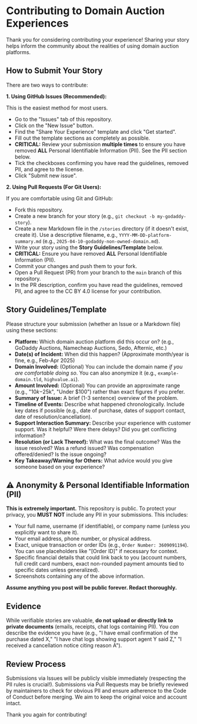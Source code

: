 # Contributing to Domain Auction Experiences

Thank you for considering contributing your experience! Sharing your story helps inform the community about the realities of using domain auction platforms.

## How to Submit Your Story

There are two ways to contribute:

**1. Using GitHub Issues (Recommended):**

This is the easiest method for most users.

* Go to the "Issues" tab of this repository.
* Click on the "New Issue" button.
* Find the "Share Your Experience" template and click "Get started".
* Fill out the template sections as completely as possible.
* **CRITICAL:** Review your submission **multiple times** to ensure you have removed **ALL** Personal Identifiable Information (PII). See the PII section below.
* Tick the checkboxes confirming you have read the guidelines, removed PII, and agree to the license.
* Click "Submit new issue".

**2. Using Pull Requests (For Git Users):**

If you are comfortable using Git and GitHub:

* Fork this repository.
* Create a new branch for your story (e.g., `git checkout -b my-godaddy-story`).
* Create a new Markdown file in the `/stories` directory (if it doesn't exist, create it). Use a descriptive filename, e.g., `YYYY-MM-DD-platform-summary.md` (e.g., `2025-04-10-godaddy-non-owned-domain.md`).
* Write your story using the **Story Guidelines/Template** below.
* **CRITICAL:** Ensure you have removed **ALL** Personal Identifiable Information (PII).
* Commit your changes and push them to your fork.
* Open a Pull Request (PR) from your branch to the `main` branch of this repository.
* In the PR description, confirm you have read the guidelines, removed PII, and agree to the CC BY 4.0 license for your contribution.

## Story Guidelines/Template

Please structure your submission (whether an Issue or a Markdown file) using these sections:

* **Platform:** Which domain auction platform did this occur on? (e.g., GoDaddy Auctions, Namecheap Auctions, Sedo, Afternic, etc.)
* **Date(s) of Incident:** When did this happen? (Approximate month/year is fine, e.g., Feb-Apr 2025)
* **Domain Involved:** (Optional) You can include the domain name *if you are comfortable doing so*. You can also anonymize it (e.g., `example-domain.tld`, `highvalue.ai`).
* **Amount Involved:** (Optional) You can provide an approximate range (e.g., "$10k-$25k", "Under $100") rather than exact figures if you prefer.
* **Summary of Issue:** A brief (1-3 sentence) overview of the problem.
* **Timeline of Events:** Describe what happened chronologically. Include key dates if possible (e.g., date of purchase, dates of support contact, date of resolution/cancellation).
* **Support Interaction Summary:** Describe your experience with customer support. Was it helpful? Were there delays? Did you get conflicting information?
* **Resolution (or Lack Thereof):** What was the final outcome? Was the issue resolved? Was a refund issued? Was compensation offered/denied? Is the issue ongoing?
* **Key Takeaway/Warning for Others:** What advice would you give someone based on your experience?

## ⚠️ Anonymity & Personal Identifiable Information (PII)

**This is extremely important.** This repository is public. To protect your privacy, you **MUST NOT** include any PII in your submissions. This includes:

* Your full name, username (if identifiable), or company name (unless you explicitly want to share it).
* Your email address, phone number, or physical address.
* Exact, unique transaction or order IDs (e.g., `Order Number: 3609091194`). You can use placeholders like "[Order ID]" if necessary for context.
* Specific financial details that could link back to you (account numbers, full credit card numbers, exact non-rounded payment amounts tied to specific dates unless generalized).
* Screenshots containing any of the above information.

**Assume anything you post will be public forever. Redact thoroughly.**

## Evidence

While verifiable stories are valuable, **do not upload or directly link to private documents** (emails, receipts, chat logs containing PII). You *can* describe the evidence you have (e.g., "I have email confirmation of the purchase dated X," "I have chat logs showing support agent Y said Z," "I received a cancellation notice citing reason A").

## Review Process

Submissions via Issues will be publicly visible immediately (respecting the PII rules is crucial!). Submissions via Pull Requests may be briefly reviewed by maintainers to check for obvious PII and ensure adherence to the Code of Conduct before merging. We aim to keep the original voice and account intact.

Thank you again for contributing!
